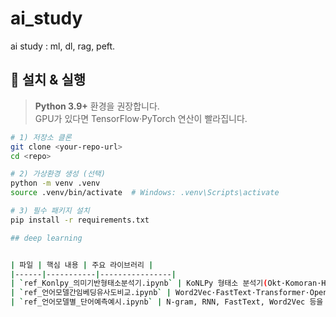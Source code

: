 # ai_study
ai study : ml, dl, rag, peft.


## 🔧 설치 & 실행

> **Python 3.9+** 환경을 권장합니다.  
> GPU가 있다면 TensorFlow·PyTorch 연산이 빨라집니다.

```bash
# 1) 저장소 클론
git clone <your-repo-url>
cd <repo>

# 2) 가상환경 생성 (선택)
python -m venv .venv
source .venv/bin/activate  # Windows: .venv\Scripts\activate

# 3) 필수 패키지 설치
pip install -r requirements.txt

## deep learning


| 파일 | 핵심 내용 | 주요 라이브러리 |
|------|-----------|----------------|
| `ref_Konlpy_의미기반형태소분석기.ipynb` | KoNLPy 형태소 분석기(Okt·Komoran·Hannanum·Kkma) 사용법과 의미 기반 토큰화 실습 | `konlpy`, `pandas` |
| `ref_언어모델간임베딩유사도비교.ipynb` | Word2Vec·FastText·Transformer·OpenAI Embedding 간 벡터 유사도(cosine) 비교 | `gensim`, `sentence_transformers`, `openai`, `scikit-learn`, `numpy` |
| `ref_언어모델별_단어예측예시.ipynb` | N-gram, RNN, FastText, Word2Vec 등을 이용한 단어 예측(다음 단어 생성) 예시 | `konlpy`, `fasttext`, `gensim`, `tensorflow`, `matplotlib` |
